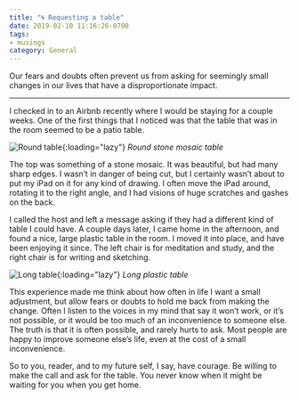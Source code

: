 ```yaml
---
title: "🌀 Requesting a table"
date: 2019-02-10 11:16:26-0700
tags:
- musings
category: General
---
```


Our fears and doubts often prevent us from asking for seemingly small changes in our lives that have a disproportionate impact.

***

I checked in to an Airbnb recently where I would be staying for a couple weeks. One of the first things that I noticed was that the table that was in the room seemed to be a patio table.

![Round table](https://media.bennorris.org/images/bennorris/uploads/2019/8087e1d69b.jpg){:loading="lazy"}
*Round stone mosaic table*

The top was something of a stone mosaic. It was beautiful, but had many sharp edges. I wasn’t in danger of being cut, but I certainly wasn’t about to put my iPad on it for any kind of drawing. I often move the iPad around, rotating it to the right angle, and I had visions of huge scratches and gashes on the back.

I called the host and left a message asking if they had a different kind of table I could have. A couple days later, I came home in the afternoon, and found a nice, large plastic table in the room. I moved it into place, and have been enjoying it since. The left chair is for meditation and study, and the right chair is for writing and sketching.

![Long table](https://media.bennorris.org/images/bennorris/uploads/2019/0d3df2e6ff.jpg){:loading="lazy"}
*Long plastic table*

This experience made me think about how often in life I want a small adjustment, but allow fears or doubts to hold me back from making the change. Often I listen to the voices in my mind that say it won’t work, or it’s not possible, or it would be too much of an inconvenience to someone else. The truth is that it is often possible, and rarely hurts to ask. Most people are happy to improve someone else’s life, even at the cost of a small inconvenience.

So to you, reader, and to my future self, I say, have courage. Be willing to make the call and ask for the table. You never know when it might be waiting for you when you get home.